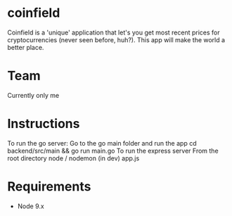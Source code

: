 # coinfield

Coinfield is a 'unique' application that let's you get most recent prices for cryptocurrencies (never seen before, huh?). This app will make the world a better place.

# Team
Currently only me

# Instructions

To run the go server:
  Go to the go main folder and run the app
    cd backend/src/main && go run main.go
To run the express server
  From the root directory
    node / nodemon (in dev) app.js

# Requirements

* Node 9.x 
